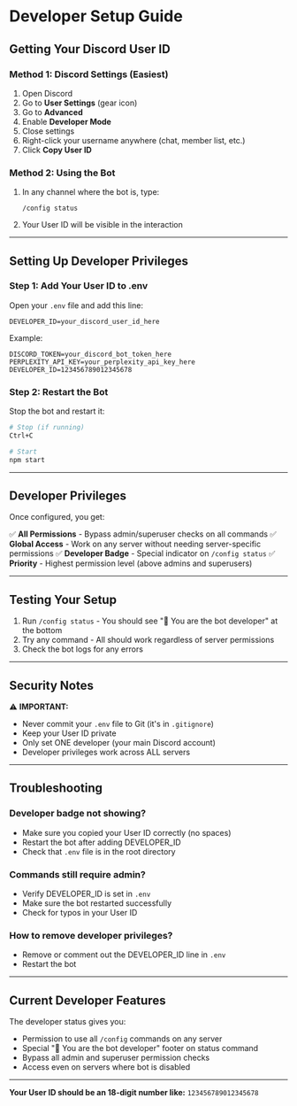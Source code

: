 # Developer Setup Guide

## Getting Your Discord User ID

### Method 1: Discord Settings (Easiest)
1. Open Discord
2. Go to **User Settings** (gear icon)
3. Go to **Advanced**
4. Enable **Developer Mode**
5. Close settings
6. Right-click your username anywhere (chat, member list, etc.)
7. Click **Copy User ID**

### Method 2: Using the Bot
1. In any channel where the bot is, type:
   ```
   /config status
   ```
2. Your User ID will be visible in the interaction

---

## Setting Up Developer Privileges

### Step 1: Add Your User ID to .env
Open your `.env` file and add this line:

```env
DEVELOPER_ID=your_discord_user_id_here
```

Example:
```env
DISCORD_TOKEN=your_discord_bot_token_here
PERPLEXITY_API_KEY=your_perplexity_api_key_here
DEVELOPER_ID=123456789012345678
```

### Step 2: Restart the Bot
Stop the bot and restart it:
```bash
# Stop (if running)
Ctrl+C

# Start
npm start
```

---

## Developer Privileges

Once configured, you get:

✅ **All Permissions** - Bypass admin/superuser checks on all commands
✅ **Global Access** - Work on any server without needing server-specific permissions
✅ **Developer Badge** - Special indicator on `/config status`
✅ **Priority** - Highest permission level (above admins and superusers)

---

## Testing Your Setup

1. Run `/config status` - You should see "👑 You are the bot developer" at the bottom
2. Try any command - All should work regardless of server permissions
3. Check the bot logs for any errors

---

## Security Notes

⚠️ **IMPORTANT:**
- Never commit your `.env` file to Git (it's in `.gitignore`)
- Keep your User ID private
- Only set ONE developer (your main Discord account)
- Developer privileges work across ALL servers

---

## Troubleshooting

### Developer badge not showing?
- Make sure you copied your User ID correctly (no spaces)
- Restart the bot after adding DEVELOPER_ID
- Check that `.env` file is in the root directory

### Commands still require admin?
- Verify DEVELOPER_ID is set in `.env`
- Make sure the bot restarted successfully
- Check for typos in your User ID

### How to remove developer privileges?
- Remove or comment out the DEVELOPER_ID line in `.env`
- Restart the bot

---

## Current Developer Features

The developer status gives you:
- Permission to use all `/config` commands on any server
- Special "👑 You are the bot developer" footer on status command
- Bypass all admin and superuser permission checks
- Access even on servers where bot is disabled

---

**Your User ID should be an 18-digit number like:** `123456789012345678`
